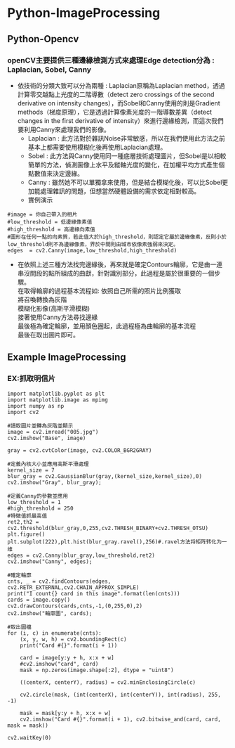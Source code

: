 # Python-ImageProcessing  
## Python-Opencv  
### openCV主要提供三種邊緣檢測方式來處理Edge detection分為 : Laplacian, Sobel, Canny  
* 依技術的分類大致可以分為兩種 : Laplacian原稱為Laplacian method，透過計算零交越點上光度的二階導數（detect zero crossings of the second derivative on intensity changes），而Sobel和Canny使用的則是Gradient methods（梯度原理），它是透過計算像素光度的一階導數差異（detect changes in the first derivative of intensity）來進行邊緣檢測，而這次我們要利用Canny來處理我們的影像。  
    * Laplacian : 此方法對於雜訊Noise非常敏感，所以在我們使用此方法之前基本上都需要使用模糊化後再使用Laplacian處理。  
    * Sobel : 此方法與Canny使用同一種底層技術處理圖片，但Sobel是以相較簡單的方法，偵測圖像上水平及縱軸光度的變化，在加權平均方式產生個點數值來決定邊緣。  
    * Canny : 雖然她不可以單獨拿來使用，但是結合模糊化後，可以比Sobel更加能處理雜訊的問題，但想當然硬體設備的需求依定相對較高。  
    * 實例演示
```
#image = 你自己帶入的相片  
#low_threshold = 低邊緣像素值  
#high_threshold = 高邊緣向素值  
#圖形在任何一點的向素質，若此值大於high_threshold，則認定它屬於邊緣像素，反則小於low_threshold則不為邊緣像素，界於中間則由城市依像素強弱來決定。  
edges  = cv2.Canny(image,low_threshold,high_threshold)
```

* 在依照上述三種方法找完邊緣後，再來就是確定Contours輪廓，它是由一連串沒間段的點所組成的曲獻，針對識別部分，此過程是屬於很重要的一個步驟。  
在取得輪廓的過程基本流程如:
依照自己所需的照片比例獲取  
將召喚轉換為灰階   
模糊化影像(高斯平滑模糊)  
接著使用Canny方法尋找邊緣  
最後極為確定輪廓，並用顏色圈起，此過程極為曲輪廓的基本流程  
最後在取出圖片即可。  

## Example  ImageProcessing
### EX:抓取明信片
```
import matplotlib.pyplot as plt
import matplotlib.image as mpimg
import numpy as np
import cv2

#讀取圖片並轉為灰階並顯示
image = cv2.imread("005.jpg")
cv2.imshow("Base", image)

gray = cv2.cvtColor(image, cv2.COLOR_BGR2GRAY)

#定義內核大小並應用高斯平滑處理
kernel_size = 7
blur_gray = cv2.GaussianBlur(gray,(kernel_size,kernel_size),0)
cv2.imshow("Gray", blur_gray);

#定義Canny的參數並應用
low_threshold = 1 
#high_threshold = 250
#特徵值抓最高值
ret2,th2 = cv2.threshold(blur_gray,0,255,cv2.THRESH_BINARY+cv2.THRESH_OTSU)
plt.figure()
plt.subplot(222),plt.hist(blur_gray.ravel(),256)#.ravel方法将矩阵转化为一维
edges = cv2.Canny(blur_gray,low_threshold,ret2)
cv2.imshow("Canny", edges);

#確定輪廓
cnts, _ = cv2.findContours(edges, cv2.RETR_EXTERNAL,cv2.CHAIN_APPROX_SIMPLE)
print("I count{} card in this image".format(len(cnts)))
cards = image.copy()
cv2.drawContours(cards,cnts,-1,(0,255,0),2)
cv2.imshow("輪廓圖", cards);

#取出圖檔
for (i, c) in enumerate(cnts):
    (x, y, w, h) = cv2.boundingRect(c)
    print("Card #{}".format(i + 1))
          
    card = image[y:y + h, x:x + w]
    #cv2.imshow("card", card)
    mask = np.zeros(image.shape[:2], dtype = "uint8")

    ((centerX, centerY), radius) = cv2.minEnclosingCircle(c)

    cv2.circle(mask, (int(centerX), int(centerY)), int(radius), 255, -1)

    mask = mask[y:y + h, x:x + w]
    cv2.imshow("Card #{}".format(i + 1), cv2.bitwise_and(card, card, mask = mask))
    
cv2.waitKey(0)
```
